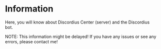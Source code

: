# Information
Here, you will know about Discordius Center (server) and the Discordius bot.

NOTE: This information might be delayed!
If you have any issues or see any errors, please contact me!
